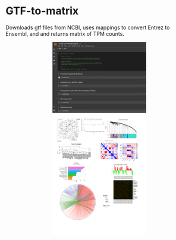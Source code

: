 # GTF-to-matrix
Downloads gtf files from NCBI, uses mappings to convert Entrez to Ensembl, and and returns matrix of TPM counts.

<div align="center"><img src="Colab notebook screenshot.PNG" style="width:50%;height:50%"></div>

<div align="center"><img src="Full WGCNA workup of mouthbrooding females.png" style="width:50%;height:50%"></div>
